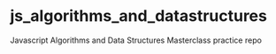 # js_algorithms_and_datastructures
Javascript Algorithms and Data Structures Masterclass practice repo
